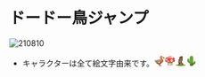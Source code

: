 # ドードー鳥ジャンプ
![210810](https://user-images.githubusercontent.com/67646107/128824054-290f1f10-36e8-4ae4-bc63-363ac00eda45.png)
- キャラクターは全て絵文字由来です。<img src=image/tori.png alt="ドードーどり" width= 4%/><img src=image/kinoko.png alt="きのこ" width= 4%/><img src=image/moai.png alt="モアイ" width= 4%/><img src=image/saboten.png alt="サボテン" width= 4%/>

